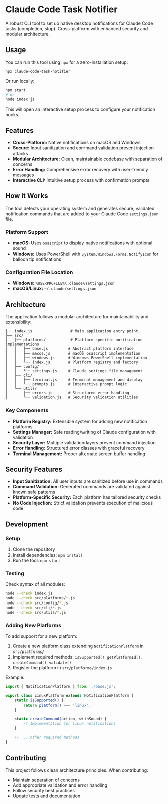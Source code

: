 # Claude Code Task Notifier

A robust CLI tool to set up native desktop notifications for Claude Code tasks (completion, stop). Cross-platform with enhanced security and modular architecture.

## Usage

You can run this tool using `npx` for a zero-installation setup:

```bash
npx claude-code-task-notifier
```

Or run locally:

```bash
npm start
# or
node index.js
```

This will open an interactive setup process to configure your notification hooks.

## Features

- **Cross-Platform:** Native notifications on macOS and Windows
- **Secure:** Input sanitization and command validation prevent injection attacks
- **Modular Architecture:** Clean, maintainable codebase with separation of concerns
- **Error Handling:** Comprehensive error recovery with user-friendly messages
- **Interactive CLI:** Intuitive setup process with confirmation prompts

## How it Works

The tool detects your operating system and generates secure, validated notification commands that are added to your Claude Code `settings.json` file.

### Platform Support

- **macOS:** Uses `osascript` to display native notifications with optional sound
- **Windows:** Uses PowerShell with `System.Windows.Forms.NotifyIcon` for balloon tip notifications

### Configuration File Location

- **Windows:** `%USERPROFILE%\.claude\settings.json`
- **macOS/Linux:** `~/.claude/settings.json`

## Architecture

The application follows a modular architecture for maintainability and extensibility:

```
├── index.js                 # Main application entry point
├── src/
│   ├── platforms/           # Platform-specific notification implementations
│   │   ├── base.js         # Abstract platform interface
│   │   ├── macos.js        # macOS osascript implementation
│   │   ├── windows.js      # Windows PowerShell implementation
│   │   └── index.js        # Platform registry and factory
│   ├── config/
│   │   └── settings.js     # Claude settings file management
│   ├── cli/
│   │   ├── terminal.js     # Terminal management and display
│   │   └── prompts.js      # Interactive prompt logic
│   └── utils/
│       ├── errors.js       # Structured error handling
│       └── validation.js   # Security validation utilities
```

### Key Components

- **Platform Registry:** Extensible system for adding new notification platforms
- **Settings Manager:** Safe reading/writing of Claude configuration with validation
- **Security Layer:** Multiple validation layers prevent command injection
- **Error Handling:** Structured error classes with graceful recovery
- **Terminal Management:** Proper alternate screen buffer handling

## Security Features

- **Input Sanitization:** All user inputs are sanitized before use in commands
- **Command Validation:** Generated commands are validated against known safe patterns
- **Platform-Specific Security:** Each platform has tailored security checks
- **No Code Injection:** Strict validation prevents execution of malicious code

## Development

### Setup

1. Clone the repository
2. Install dependencies: `npm install`
3. Run the tool: `npm start`

### Testing

Check syntax of all modules:
```bash
node --check index.js
node --check src/platforms/*.js
node --check src/config/*.js
node --check src/cli/*.js
node --check src/utils/*.js
```

### Adding New Platforms

To add support for a new platform:

1. Create a new platform class extending `NotificationPlatform` in `src/platforms/`
2. Implement required methods: `isSupported()`, `getPlatformId()`, `createCommand()`, `validate()`
3. Register the platform in `src/platforms/index.js`

Example:
```javascript
import { NotificationPlatform } from './base.js';

export class LinuxPlatform extends NotificationPlatform {
    static isSupported() {
        return platform() === 'linux';
    }

    static createCommand(action, withSound) {
        // Implementation for Linux notifications
    }

    // ... other required methods
}
```

## Contributing

This project follows clean architecture principles. When contributing:

- Maintain separation of concerns
- Add appropriate validation and error handling
- Follow security best practices
- Update tests and documentation
